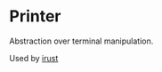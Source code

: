 # Printer

Abstraction over terminal manipulation.

Used by [irust](https://github.com/sigmaSd/IRust)
